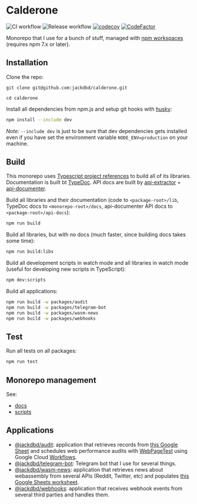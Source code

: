 # Calderone

![CI workflow](https://github.com/jackdbd/calderone/actions/workflows/ci.yaml/badge.svg)
![Release workflow](https://github.com/jackdbd/calderone/actions/workflows/release.yaml/badge.svg)
[![codecov](https://codecov.io/gh/jackdbd/calderone/branch/main/graph/badge.svg?token=P5uJ3doRer)](https://codecov.io/gh/jackdbd/calderone)
[![CodeFactor](https://www.codefactor.io/repository/github/jackdbd/calderone/badge)](https://www.codefactor.io/repository/github/jackdbd/calderone)

Monorepo that I use for a bunch of stuff, managed with [npm workspaces](https://docs.npmjs.com/cli/v7/using-npm/workspaces/) (requires npm 7.x or later).

## Installation

Clone the repo:

```shell
git clone git@github.com:jackdbd/calderone.git

cd calderone
```

Install all dependencies from npm.js and setup git hooks with [husky](https://typicode.github.io/husky/):

```sh
npm install --include dev
```

*Note:* `--include dev` is just to be sure that dev dependencies gets installed even if you have set the environment variable `NODE_ENV=production` on your machine.

## Build

This monorepo uses [Typescript project references](https://www.typescriptlang.org/docs/handbook/project-references.html) to build all of its libraries.
Documentation is built bt [TypeDoc](https://typedoc.org/).
API docs are built by [api-extractor](https://api-extractor.com/) + [api-documenter](https://api-extractor.com/pages/setup/generating_docs/).

Build all libraries and their documentation (code to `<package-root>/lib`, TypeDoc docs to `<monorepo-root>/docs`, api-documenter API docs to `<package-root>/api-docs`):

```sh
npm run build
```

Build all libraries, but with no docs (much faster, since building docs takes some time):

```sh
npm run build:libs
```

Build all development scripts in watch mode and all libraries in watch mode (useful for developing new scripts in TypeScript):

```sh
npm dev:scripts
```

Build all applications:

```sh
npm run build -w packages/audit
npm run build -w packages/telegram-bot
npm run build -w packages/wasm-news
npm run build -w packages/webhooks
```

## Test

Run all tests on all packages:

```sh
npm run test
```

## Monorepo management

See:

- [docs](./docs/README.md)
- [scripts](./scripts/README.md)

## Applications

- [@jackdbd/audit](./packages/audit/README.md): application that retrieves records from [this Google Sheet](https://docs.google.com/spreadsheets/d/12Z3HBsRuuJp8yXTa9uaK2CzY6so_uIOrRGa8kaq8ZPk/edit#gid=0) and schedules web performance audits with [WebPageTest](https://docs.webpagetest.org/api/reference) using Google Cloud [Workflows](https://console.cloud.google.com/workflows?project=prj-kitchen-sink).
- [@jackdbd/telegram-bot](./packages/telegram-bot/README.md): Telegram bot that I use for several things.
- [@jackdbd/wasm-news](./packages/wasm-news/README.md): application that retrieves news about webassembly from several APIs (Reddit, Twitter, etc) and populates [this Google Sheets worksheet](https://docs.google.com/spreadsheets/d/1_px1dEv87iuDTTG6f6QfeSdNrGUhIsb941KDQwTOGLc).
- [@jackdbd/webhooks](./packages/webhooks/README.md): application that receives webhook events from several third parties and handles them.
